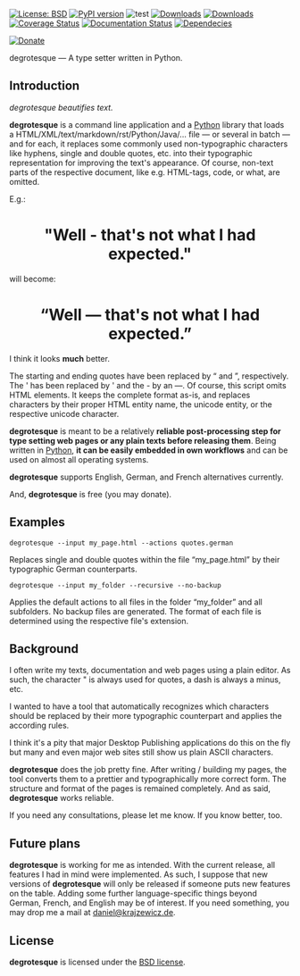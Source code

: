 [![License: BSD](https://img.shields.io/badge/License-BSD-green.svg)](https://github.com/dkrajzew/degrotesque/blob/master/LICENSE)
[![PyPI version](https://badge.fury.io/py/degrotesque.svg)](https://pypi.python.org/pypi/degrotesque)
![test](https://github.com/dkrajzew/degrotesque/actions/workflows/test.yml/badge.svg)
[![Downloads](https://pepy.tech/badge/degrotesque)](https://pepy.tech/project/degrotesque)
[![Downloads](https://static.pepy.tech/badge/degrotesque/week)](https://pepy.tech/project/degrotesque)
[![Coverage Status](https://coveralls.io/repos/github/dkrajzew/degrotesque/badge.svg?branch=main)](https://coveralls.io/github/dkrajzew/degrotesque?branch=main)
[![Documentation Status](https://readthedocs.org/projects/degrotesque/badge/?version=latest)](https://degrotesque.readthedocs.io/en/latest/?badge=latest)
[![Dependecies](https://img.shields.io/badge/dependencies-none-green)](https://img.shields.io/badge/dependencies-none-green)

[![Donate](https://www.paypalobjects.com/en_US/i/btn/btn_donate_SM.gif)](https://www.paypal.com/cgi-bin/webscr?cmd=_s-xclick&hosted_button_id=GVQQWZKB6FDES)


degrotesque &mdash; A type setter written in Python.

## Introduction

*degrotesque beautifies text.*

**degrotesque** is a command line application and a [Python](https://www.python.org/) library that loads a HTML/XML/text/markdown/rst/Python/Java/... file &mdash; or several in batch &mdash; and for each, it replaces some commonly used non-typographic characters like hyphens, single and double quotes, etc. into their typographic representation for improving the text&apos;s appearance. Of course, non-text parts of the respective document, like e.g. HTML-tags, code, or what, are omitted.

E.g.:

<center><h1 class="degrotesque_example">"Well - that's not what I had expected."</h1></center>

will become:

<center><h1 class="degrotesque_example">&ldquo;Well &mdash; that&apos;s not what I had expected.&rdquo;</h1></center>

I think it looks __much__ better.

The starting and ending quotes have been replaced by &ldquo; and &rdquo;, respectively. The ' has been replaced by &apos; and the - by an &mdash;. Of course, this script omits HTML elements. It keeps the complete format as-is, and replaces characters by their proper HTML entity name, the unicode entity, or the respective unicode character.

**degrotesque** is meant to be a relatively **reliable post-processing step for type setting web pages or any plain texts before releasing them**. Being written in [Python](https://www.python.org/), **it can be easily embedded in own workflows** and can be used on almost all operating systems.

**degrotesque** supports English, German, and French alternatives currently.

And, **degrotesque** is free (you may donate).


## Examples

```console
degrotesque --input my_page.html --actions quotes.german
```

Replaces single and double quotes within the file &ldquo;my_page.html&rdquo; by their typographic German counterparts.

```console
degrotesque --input my_folder --recursive --no-backup
```

Applies the default actions to all files in the folder &ldquo;my_folder&rdquo; and all subfolders. No backup files are generated. The format of each file is determined using the respective file&apos;s extension.


## Background

I often write my texts, documentation and web pages using a plain editor. As such, the character " is always used for quotes, a dash is always a minus, etc.

I wanted to have a tool that automatically recognizes which characters should be replaced by their more typographic counterpart and applies the according rules.

I think it&apos;s a pity that major Desktop Publishing applications do this on the fly but many and even major web sites still show us plain ASCII characters.

**degrotesque** does the job pretty fine. After writing / building my pages, the tool converts them to a prettier and typographically more correct form. The structure and format of the pages is remained completely. And as said, **degrotesque** works reliable.

If you need any consultations, please let me know. If you know better, too.


## Future plans

**degrotesque** is working for me as intended.
With the current release, all features I had in mind were implemented.
As such, I suppose that new versions of **degrotesque** will only be released if someone puts new features on the table. Adding some further language-specific things beyond German, French, and English may be of interest. If you need something, you may drop me a mail at daniel@krajzewicz.de.


## License

__degrotesque__ is licensed under the [BSD license](license.md).
